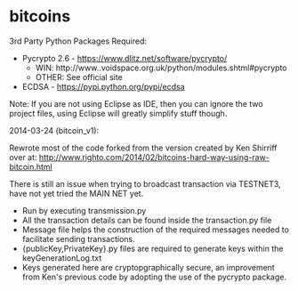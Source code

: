 bitcoins
========

3rd Party Python Packages Required:
- Pycrypto 2.6 - https://www.dlitz.net/software/pycrypto/ 
	- WIN: http://www..voidspace.org.uk/python/modules.shtml#pycrypto
	- OTHER: See official site
- ECDSA - https://pypi.python.org/pypi/ecdsa

Note: If you are not using Eclipse as IDE, then you can ignore the two project files, using Eclipse will greatly simplify stuff though.

2014-03-24 (bitcoin_v1):

Rewrote most of the code forked from the version created by Ken Shirriff over at: 
http://www.righto.com/2014/02/bitcoins-hard-way-using-raw-bitcoin.html

There is still an issue when trying to broadcast transaction via TESTNET3, have not yet tried the MAIN NET yet.

- Run by executing transmission.py
- All the transaction details can be found inside the transaction.py file
- Message file helps the construction of the required messages needed to facilitate sending transactions.
- {publicKey,PrivateKey}.py files are required to generate keys within the keyGenerationLog.txt
- Keys generated here are cryptopgraphically secure, an improvement from Ken's previous code by adopting the use of the pycrypto package.

